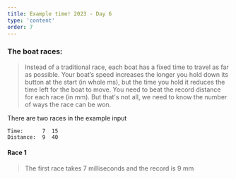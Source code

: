 ```yaml
---
title: Example time! 2023 - Day 6
type: 'content'
order: 7
---
```


### The boat races:
> Instead of a traditional race, each boat has a fixed time to travel as far as possible. Your boat’s speed increases the longer you hold down its button at the start (in whole ms), but the time you hold it reduces the time left for the boat to move. You need to beat the record distance for each race (in mm). But that's not all, we need to know the number of ways the race can be won.

There are two races in the example input
```
Time:      7  15
Distance:  9  40
```

#### Race 1
> The first race takes 7 milliseconds and the record is 9 mm
